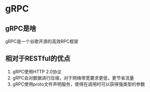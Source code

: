 # gRPC
## gRPC是啥
gRPC是一个谷歌开源的高效RPC框架

## 相对于RESTful的优点
1. gRPC使用HTTP 2.0协议
2. gRPC会对数据进行压缩，对于网络带宽要求更低，更节省流量
3. gRPC使用proto文件声明服务，使得在调用时可以获得强类型的参数


